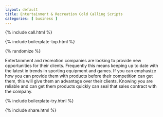 ```yaml
---
layout: default
title: Entertainment & Recreation Cold Calling Scripts
categories: [ business ]
---
```


{% include call.html %}

{% include boilerplate-top.html %}


{% randomize %}

Entertainment and recreation companies are looking to provide new opportunities for their clients. Frequently this means keeping up to date with the latest in trends in sporting equipment and games. If you can emphasize how you can provide them with products before their competition can get them, this will give them an advantage over their clients. Knowing you are reliable and can get them products quickly can seal that sales contract with the company.

{% include boilerplate-try.html %}

{% include share.html %}